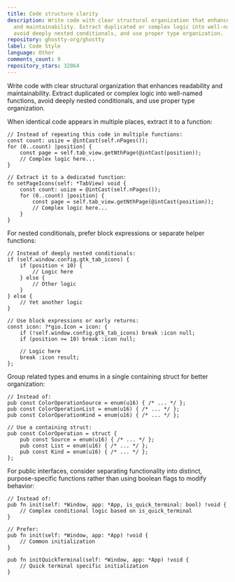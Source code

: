 ```yaml
---
title: Code structure clarity
description: Write code with clear structural organization that enhances readability
  and maintainability. Extract duplicated or complex logic into well-named functions,
  avoid deeply nested conditionals, and use proper type organization.
repository: ghostty-org/ghostty
label: Code Style
language: Other
comments_count: 9
repository_stars: 32864
---
```


Write code with clear structural organization that enhances readability and maintainability. Extract duplicated or complex logic into well-named functions, avoid deeply nested conditionals, and use proper type organization.

When identical code appears in multiple places, extract it to a function:
```zig
// Instead of repeating this code in multiple functions:
const count: usize = @intCast(self.nPages());
for (0..count) |position| {
    const page = self.tab_view.getNthPage(@intCast(position));
    // Complex logic here...
}

// Extract it to a dedicated function:
fn setPageIcons(self: *TabView) void {
    const count: usize = @intCast(self.nPages());
    for (0..count) |position| {
        const page = self.tab_view.getNthPage(@intCast(position));
        // Complex logic here...
    }
}
```

For nested conditionals, prefer block expressions or separate helper functions:
```zig
// Instead of deeply nested conditionals:
if (self.window.config.gtk_tab_icons) {
    if (position < 10) {
        // Logic here
    } else {
        // Other logic
    }
} else {
    // Yet another logic
}

// Use block expressions or early returns:
const icon: ?*gio.Icon = icon: {
    if (!self.window.config.gtk_tab_icons) break :icon null;
    if (position >= 10) break :icon null;
    
    // Logic here
    break :icon result;
};
```

Group related types and enums in a single containing struct for better organization:
```zig
// Instead of:
pub const ColorOperationSource = enum(u16) { /* ... */ };
pub const ColorOperationList = enum(u16) { /* ... */ };
pub const ColorOperationKind = enum(u16) { /* ... */ };

// Use a containing struct:
pub const ColorOperation = struct {
    pub const Source = enum(u16) { /* ... */ };
    pub const List = enum(u16) { /* ... */ };
    pub const Kind = enum(u16) { /* ... */ };
};
```

For public interfaces, consider separating functionality into distinct, purpose-specific functions rather than using boolean flags to modify behavior:
```zig
// Instead of:
pub fn init(self: *Window, app: *App, is_quick_terminal: bool) !void {
    // Complex conditional logic based on is_quick_terminal
}

// Prefer:
pub fn init(self: *Window, app: *App) !void {
    // Common initialization
}

pub fn initQuickTerminal(self: *Window, app: *App) !void {
    // Quick terminal specific initialization
}
```